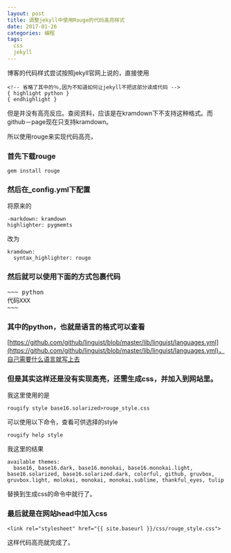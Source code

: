 ```yaml
---
layout: post
title: 调整jekyll中使用Rouge的代码高亮样式
date: 2017-01-26
categories: 编程
tags:
  css
  jekyll
---
```


博客的代码样式尝试按照jekyll官网上说的，直接使用

~~~
<!-- 省略了其中的％,因为不知道如何让jekyll不把这部分读成代码 -->
{ highlight python }
{ endhighlight }
~~~

但是并没有高亮反应。查阅资料，应该是在kramdown下不支持这种格式。而github－page现在只支持kramdown。

所以使用rouge来实现代码高亮，

### 首先下载rouge

~~~
gem install rouge
~~~

### 然后在_config.yml下配置

将原来的

~~~
-markdown: kramdown
highlighter: pygmemts
~~~

改为

~~~
kramdown:
  syntax_highlighter: rouge
~~~

### 然后就可以使用下面的方式包裹代码

<pre>
~~~ python
代码XXX
~~~
</pre>

### 其中的python，也就是语言的格式可以查看
[https://github.com/github/linguist/blob/master/lib/linguist/languages.yml](https://github.com/github/linguist/blob/master/lib/linguist/languages.yml)，自己需要什么语言就写上去

### 但是其实这样还是没有实现高亮，还需生成css，并加入到网站里。
我这里使用的是

~~~
rougify style base16.solarized>rouge_style.css
~~~

可以使用以下命令，查看可供选择的style

~~~
rougify help style
~~~

我这里的结果

~~~
available themes:
  base16, base16.dark, base16.monokai, base16.monokai.light, base16.solarized, base16.solarized.dark, colorful, github, gruvbox, gruvbox.light, molokai, monokai, monokai.sublime, thankful_eyes, tulip
~~~

替换到生成css的命令中就行了。

### 最后就是在网站head中加入css

~~~
<link rel="stylesheet" href="{{ site.baseurl }}/css/rouge_style.css">
~~~

这样代码高亮就完成了。

